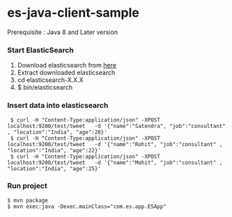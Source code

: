 # es-java-client-sample
 Prerequisite : Java 8 and Later version 

### Start ElasticSearch
1) Download elasticsearch from [here](https://www.elastic.co/downloads/elasticsearch)   
2) Extract downloaded elasticsearch     
3) cd elasticsearch-X.X.X       
4) $ bin/elasticsearch     

### Insert data into elasticsearch
     $ curl -H "Content-Type:application/json" -XPOST localhost:9200/test/tweet   -d '{"name":"Satendra", "job":"consultant" , "location":"India", "age":28}'
     $ curl -H "Content-Type:application/json" -XPOST localhost:9200/test/tweet   -d '{"name":"Rohit", "job":"consultant" , "location":"India", "age":22}'
     $ curl -H "Content-Type:application/json" -XPOST localhost:9200/test/tweet   -d '{"name":"Mohit", "job":"consultant" , "location":"India", "age":25}'
 

### Run project 
    $ mvn package
    $ mvn exec:java -Dexec.mainClass="com.es.app.ESApp"

